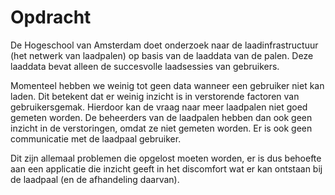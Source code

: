 # Opdracht

De Hogeschool van Amsterdam doet onderzoek naar de laadinfrastructuur \(het netwerk van laadpalen\) op basis van de laaddata van de palen. Deze laaddata bevat alleen de succesvolle laadsessies van gebruikers. 

Momenteel hebben we weinig tot geen data wanneer een gebruiker niet kan laden. Dit betekent dat er weinig inzicht is in verstorende factoren van gebruikersgemak. Hierdoor kan de vraag naar meer laadpalen niet goed gemeten worden. De beheerders van de laadpalen hebben dan ook geen inzicht in de verstoringen, omdat ze niet gemeten worden. Er is ook  geen communicatie met de laadpaal gebruiker. 

Dit zijn allemaal problemen die opgelost moeten worden, er is dus behoefte aan een applicatie die inzicht geeft in het discomfort wat er kan ontstaan bij de laadpaal \(en de afhandeling daarvan\).  


